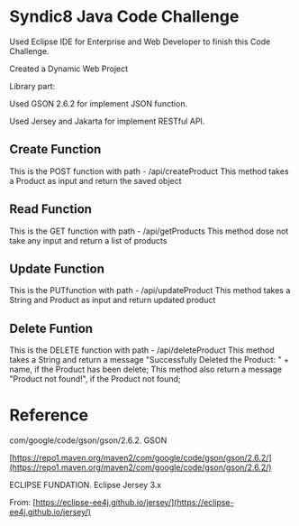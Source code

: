 ﻿# Syndic8 Java Code Challenge

Used Eclipse IDE for Enterprise and Web Developer to finish this Code Challenge.

Created a Dynamic Web Project

Library part:

Used GSON 2.6.2 for implement JSON function.

Used Jersey and Jakarta for implement RESTful API.


## Create Function
This is the POST function with path - /api/createProduct
This method takes a Product as input and return the saved object

## Read Function

This is the GET function with path - /api/getProducts
This method dose not take any input and return a list of products

## Update Function

This is the PUTfunction with path - /api/updateProduct
This method takes a String and Product as input and return updated product


## Delete Funtion

This is the DELETE function with path - /api/deleteProduct
This method takes a String and return a message "Successfully Deleted the Product: " + name, if the Product has been delete;
This method also return a message "Product not found!", if the Product not found;

# Reference

com/google/code/gson/gson/2.6.2. GSON

[https://repo1.maven.org/maven2/com/google/code/gson/gson/2.6.2/](https://repo1.maven.org/maven2/com/google/code/gson/gson/2.6.2/)

ECLIPSE FUNDATION. Eclipse Jersey 3.x

From: [https://eclipse-ee4j.github.io/jersey/](https://eclipse-ee4j.github.io/jersey/)


